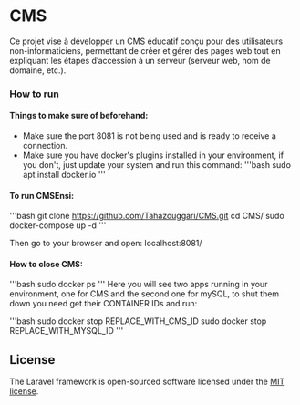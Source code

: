 
# CMS
Ce projet vise à développer un CMS éducatif conçu pour des utilisateurs non-informaticiens, permettant de créer et gérer des pages web tout en expliquant les étapes d’accession à un serveur (serveur web, nom de domaine, etc.).

### How to run

#### Things to make sure of beforehand:
- Make sure the port 8081 is not being used and is ready to receive a connection.
- Make sure you have docker's plugins installed in your environment, if you don't, just update your system and run this command:
'''bash
sudo apt install docker.io
'''
#### To run CMSEnsi:

'''bash
git clone https://github.com/Tahazouggari/CMS.git
cd CMS/
sudo docker-compose up -d
'''

Then go to your browser and open: localhost:8081/

#### How to close CMS:

'''bash
sudo docker ps
'''
Here you will see two apps running in your environment, one for CMS and the second one for mySQL, to shut them down you need get their CONTAINER IDs and run:

'''bash
sudo docker stop REPLACE_WITH_CMS_ID
sudo docker stop REPLACE_WITH_MYSQL_ID
'''


## License

The Laravel framework is open-sourced software licensed under the [MIT license](https://opensource.org/licenses/MIT).


